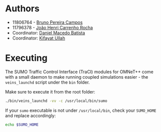 # Authors

- 11806764 - [Bruno Pereira Campos](brunopereira@usp.br)
- 11796378 - [João Henri Carrenho Rocha](joao.henri@usp.br)
- Coordinator: [Daniel Macedo Batista](batista@ime.usp.br)
- Coordinator: [Kifayat Ullah](kifayat@ime.usp.br)

# Executing

The SUMO Traffic Control Interface (TraCI) modules for OMNeT++ come with a small daemon to make running coupled simulations easier - the `veins_launchd` script under the `bin` folder.

Make sure to execute it from the root folder:
```bash
./bin/veins_launchd -vv -c /usr/local/bin/sumo
```

If your `sumo` executable is not under `/usr/local/bin`, check your `SUMO_HOME` and replace accordingly:
```bash
echo $SUMO_HOME
```